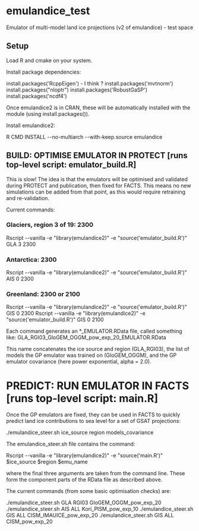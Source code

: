 # emulandice_test
Emulator of multi-model land ice projections (v2 of emulandice) - test space

## Setup

Load R and cmake on your system.

Install package dependencies:

install.packages('RcppEigen') - I think ?
install.packages('mvtnorm')
install.packages("nloptr") 
install.packages('RobustGaSP')
install.packages('ncdf4')

Once emulandice2 is in CRAN, these will be automatically installed with the module (using install.packages()).


Install emulandice2:

R CMD INSTALL --no-multiarch --with-keep.source emulandice



## BUILD: OPTIMISE EMULATOR IN PROTECT [runs top-level script: emulator_build.R]

This is slow! The idea is that the emulators will be optimised and validated during PROTECT and publication, then fixed for FACTS. This means no new simulations can be added from that point, as this would require retraining and re-validation.

Current commands:

### Glaciers, region 3 of 19: 2300 
Rscript --vanilla -e "library(emulandice2)" -e "source('emulator_build.R')" GLA 3 2300 

### Antarctica: 2300 
Rscript --vanilla -e "library(emulandice2)" -e "source('emulator_build.R')" AIS 0 2300 

### Greenland: 2300 or 2100
Rscript --vanilla -e "library(emulandice2)" -e "source('emulator_build.R')" GIS 0 2300 
Rscript --vanilla -e "library(emulandice2)" -e "source('emulator_build.R')" GIS 0 2100  

Each command generates an *_EMULATOR.RData file, called something like:
GLA_RGI03_GloGEM_OGGM_pow_exp_20_EMULATOR.RData

This name concatenates the ice source and region (GLA_RGI03), the list of models the GP emulator was trained on (GloGEM_OGGM), and the GP emulator covariance (here power exponential, alpha = 2.0).



# PREDICT: RUN EMULATOR IN FACTS [runs top-level script: main.R]

Once the GP emulators are fixed, they can be used in FACTS to quickly predict land ice contributions to sea level for a set of GSAT projections:

./emulandice_steer.sh ice_source region models_covariance

The emulandice_steer.sh file contains the command:

Rscript --vanilla -e "library(emulandice2)" -e "source('main.R')" $ice_source $region $emu_name

where the final three arguments are taken from the command line. These form the component parts of the RData file as described above.

The current commands (from some basic optimisation checks) are:

./emulandice_steer.sh GLA RGI03 GloGEM_OGGM_pow_exp_20
./emulandice_steer.sh AIS ALL Kori_PISM_pow_exp_10
./emulandice_steer.sh GIS ALL CISM_IMAUICE_pow_exp_20
./emulandice_steer.sh GIS ALL CISM_pow_exp_20





